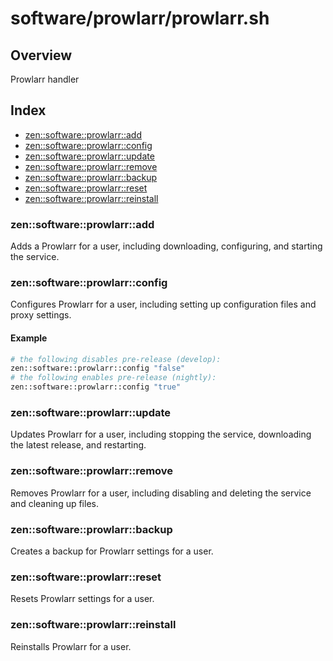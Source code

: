 # software/prowlarr/prowlarr.sh

## Overview

Prowlarr handler

## Index

* [zen::software::prowlarr::add](#zensoftwareprowlarradd)
* [zen::software::prowlarr::config](#zensoftwareprowlarrconfig)
* [zen::software::prowlarr::update](#zensoftwareprowlarrupdate)
* [zen::software::prowlarr::remove](#zensoftwareprowlarrremove)
* [zen::software::prowlarr::backup](#zensoftwareprowlarrbackup)
* [zen::software::prowlarr::reset](#zensoftwareprowlarrreset)
* [zen::software::prowlarr::reinstall](#zensoftwareprowlarrreinstall)

### zen::software::prowlarr::add

Adds a Prowlarr for a user, including downloading, configuring, and starting the service.

### zen::software::prowlarr::config

Configures Prowlarr for a user, including setting up configuration files and proxy settings.

#### Example

```bash
# the following disables pre-release (develop):
zen::software::prowlarr::config "false"
# the following enables pre-release (nightly):
zen::software::prowlarr::config "true"
```

### zen::software::prowlarr::update

Updates Prowlarr for a user, including stopping the service, downloading the latest release, and restarting.

### zen::software::prowlarr::remove

Removes Prowlarr for a user, including disabling and deleting the service and cleaning up files.

### zen::software::prowlarr::backup

Creates a backup for Prowlarr settings for a user.

### zen::software::prowlarr::reset

Resets Prowlarr settings for a user.

### zen::software::prowlarr::reinstall

Reinstalls Prowlarr for a user.

